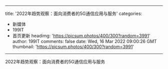 
---
title: '2022年趋势观察：面向消费者的5G通信应用与服务'
categories: 
 - 新媒体
 - 199IT
 - 首页更新
headimg: 'https://picsum.photos/400/300?random=3991'
author: 199IT
comments: false
date: Wed, 16 Mar 2022 09:00:26 GMT
thumbnail: 'https://picsum.photos/400/300?random=3991'
---

<div>   
2022年趋势观察：面向消费者的5G通信应用与服务  
</div>
            